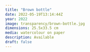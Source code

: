 ```yaml
---
title: "Brown bottle"
date: 2022-05-19T13:14:44Z
year: 2022
image: transparency/brown-bottle.jpg
dimensions: 25.5x33.5 cm
media: watercolour on paper
description: Available
draft: false
---
```


